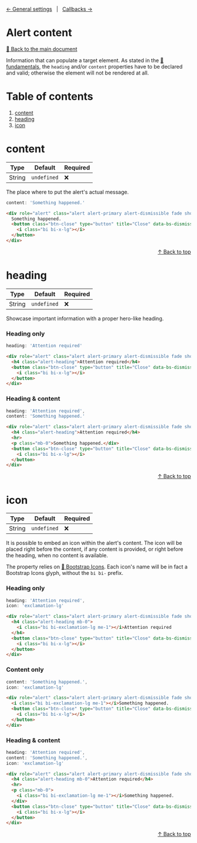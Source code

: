 [&#8592; General settings](SETTINGS.md) &nbsp; | &nbsp; [Callbacks &#8594;](CALLBACKS.md)

# Alert content

[:link: Back to the main document](../../../)

Information that can populate a target element. As stated in the [:link: fundamentals](../../../#fundamentals), the `heading` and/or `content` properties have to be declared and valid; otherwise the element will not be rendered at all.

# Table of contents

1. [content](#content)
2. [heading](#heading)
3. [icon](#icon)

# content

| Type   | Default     | Required |
| ------ | ----------- | -------- |
| String | `undefined` | :x:      |

The place where to put the alert's actual message.

```js
content: 'Something happened.'
```

```html
<div role="alert" class="alert alert-primary alert-dismissible fade show">
  Something happened.
  <button class="btn-close" type="button" title="Close" data-bs-dismiss="alert" aria-label="Close">
    <i class="bi bi-x-lg"></i>
  </button>
</div>
```

<div align="right"><a href="#alert-content">&#8593; Back to top</a></div>

# heading

| Type   | Default     | Required |
| ------ | ----------- | -------- |
| String | `undefined` | :x:      |

Showcase important information with a proper hero-like heading.

### Heading only

```js
heading: 'Attention required'
```

```html
<div role="alert" class="alert alert-primary alert-dismissible fade show">
  <h4 class="alert-heading">Attention required</h4>
  <button class="btn-close" type="button" title="Close" data-bs-dismiss="alert" aria-label="Close">
    <i class="bi bi-x-lg"></i>
  </button>
</div>
```

### Heading & content

```js
heading: 'Attention required',
content: 'Something happened.'
```

```html
<div role="alert" class="alert alert-primary alert-dismissible fade show">
  <h4 class="alert-heading">Attention required</h4>
  <hr>
  <p class="mb-0">Something happened.</div>
  <button class="btn-close" type="button" title="Close" data-bs-dismiss="alert" aria-label="Close">
    <i class="bi bi-x-lg"></i>
  </button>
</div>
```

<div align="right"><a href="#alert-content">&#8593; Back to top</a></div>

# icon

| Type   | Default     | Required |
| ------ | ----------- | -------- |
| String | `undefined` | :x:      |

It is possible to embed an icon within the alert's content. The icon will be placed right before the content, if any content is provided, or right before the heading, when no content is available.

The property relies on [:link: Bootstrap Icons](https://icons.getbootstrap.com/). Each icon's name will be in fact a Bootstrap Icons glyph, without the `bi bi-` prefix.

### Heading only

```js
heading: 'Attention required',
icon: 'exclamation-lg'
```

```html
<div role="alert" class="alert alert-primary alert-dismissible fade show">
  <h4 class="alert-heading mb-0">
    <i class="bi bi-exclamation-lg me-1"></i>Attention required
  </h4>
  <button class="btn-close" type="button" title="Close" data-bs-dismiss="alert" aria-label="Close">
    <i class="bi bi-x-lg"></i>
  </button>
</div>
```

### Content only

```js
content: 'Something happened.',
icon: 'exclamation-lg'
```

```html
<div role="alert" class="alert alert-primary alert-dismissible fade show">
  <i class="bi bi-exclamation-lg me-1"></i>Something happened.
  <button class="btn-close" type="button" title="Close" data-bs-dismiss="alert" aria-label="Close">
    <i class="bi bi-x-lg"></i>
  </button>
</div>
```

### Heading & content

```js
heading: 'Attention required',
content: 'Something happened.',
icon: 'exclamation-lg'
```

```html
<div role="alert" class="alert alert-primary alert-dismissible fade show">
  <h4 class="alert-heading mb-0">Attention required</h4>
  <hr>
  <p class="mb-0">
    <i class="bi bi-exclamation-lg me-1"></i>Something happened.
  </div>
  <button class="btn-close" type="button" title="Close" data-bs-dismiss="alert" aria-label="Close">
    <i class="bi bi-x-lg"></i>
  </button>
</div>
```

<div align="right"><a href="#alert-content">&#8593; Back to top</a></div>
